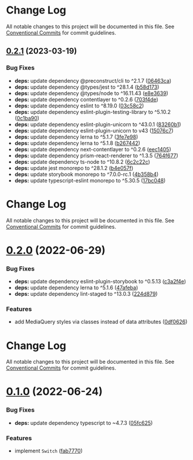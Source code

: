 # Change Log

All notable changes to this project will be documented in this file. See
[Conventional Commits](https://conventionalcommits.org) for commit guidelines.

## [0.2.1](https://github.com/efoken/md3-ui/compare/v0.2.0...v0.2.1) (2023-03-19)

### Bug Fixes

- **deps:** update dependency @preconstruct/cli to ^2.1.7
  ([06463ca](https://github.com/efoken/md3-ui/commit/06463ca2445722d073b2fcf952e2f382929fc222))
- **deps:** update dependency @types/jest to ^28.1.4
  ([b58d173](https://github.com/efoken/md3-ui/commit/b58d173a717999976b60cc60acc0f87ff9a6789e))
- **deps:** update dependency @types/node to ^16.11.43
  ([e8e3639](https://github.com/efoken/md3-ui/commit/e8e36398b82ffb1ab48f9610b5fb4ebb5f897b24))
- **deps:** update dependency contentlayer to ^0.2.6
  ([703f4de](https://github.com/efoken/md3-ui/commit/703f4de1341acbe3f1adcc9b569ed828f129a512))
- **deps:** update dependency eslint to ^8.19.0
  ([03c58c2](https://github.com/efoken/md3-ui/commit/03c58c297fce1fad612b5d19eecd09ec459e2db1))
- **deps:** update dependency eslint-plugin-testing-library to ^5.10.2
  ([0c1ba90](https://github.com/efoken/md3-ui/commit/0c1ba902d81b010e76c6aac49330cfa954a602ee))
- **deps:** update dependency eslint-plugin-unicorn to ^43.0.1
  ([83260b1](https://github.com/efoken/md3-ui/commit/83260b1ca707b0a85556bcca29691108592f8051))
- **deps:** update dependency eslint-plugin-unicorn to v43
  ([15076c7](https://github.com/efoken/md3-ui/commit/15076c742aefdb51d1ae383a5296ea72f1bf9479))
- **deps:** update dependency lerna to ^5.1.7
  ([3fe7e98](https://github.com/efoken/md3-ui/commit/3fe7e988d4965d2c970bdb5066b21b72400a72f9))
- **deps:** update dependency lerna to ^5.1.8
  ([b267442](https://github.com/efoken/md3-ui/commit/b2674428a718e8f88ac261dce40fe04dd5ecaeaa))
- **deps:** update dependency next-contentlayer to ^0.2.6
  ([eec1405](https://github.com/efoken/md3-ui/commit/eec1405e969e919cda7c7c50aca26b4afe415f8e))
- **deps:** update dependency prism-react-renderer to ^1.3.5
  ([764f677](https://github.com/efoken/md3-ui/commit/764f677b7423bbd71b0a4fad5f6b01b6f9114df0))
- **deps:** update dependency ts-node to ^10.8.2
  ([6c2c22c](https://github.com/efoken/md3-ui/commit/6c2c22c584f47caea00af8057214e417ecfbcc9f))
- **deps:** update jest monorepo to ^28.1.2
  ([b4e057f](https://github.com/efoken/md3-ui/commit/b4e057faefcf071abaa082971f39ccbd72858d8a))
- **deps:** update storybook monorepo to ^7.0.0-rc.1
  ([4b358b4](https://github.com/efoken/md3-ui/commit/4b358b416d967db2168d42d9f61bf6580df6966a))
- **deps:** update typescript-eslint monorepo to ^5.30.5
  ([17bc048](https://github.com/efoken/md3-ui/commit/17bc048b9c0aedaf7ce61650e2599788153de00f))

# Change Log

All notable changes to this project will be documented in this file. See
[Conventional Commits](https://conventionalcommits.org) for commit guidelines.

# [0.2.0](https://github.com/efoken/md3-ui/compare/v0.1.0...v0.2.0) (2022-06-29)

### Bug Fixes

- **deps:** update dependency eslint-plugin-storybook to ^0.5.13
  ([c3a2f4e](https://github.com/efoken/md3-ui/commit/c3a2f4e47783c918eb56785bbd5f78aa4f2caa32))
- **deps:** update dependency lerna to ^5.1.6
  ([47afeba](https://github.com/efoken/md3-ui/commit/47afeba66cd2c33a29da5b40a4b9675ee8f733d3))
- **deps:** update dependency lint-staged to ^13.0.3
  ([224d879](https://github.com/efoken/md3-ui/commit/224d87907d4d1c63eb89a7daae0e5135c2d0bb91))

### Features

- add MediaQuery styles via classes instead of data attributes
  ([0df0626](https://github.com/efoken/md3-ui/commit/0df0626be02ccd28c589de1ea0a71630dc0ddadd))

# Change Log

All notable changes to this project will be documented in this file. See
[Conventional Commits](https://conventionalcommits.org) for commit guidelines.

# [0.1.0](https://github.com/efoken/md3-ui/compare/v0.0.5...v0.1.0) (2022-06-24)

### Bug Fixes

- **deps:** update dependency typescript to ~4.7.3
  ([05fc625](https://github.com/efoken/md3-ui/commit/05fc62587a694f6dd91df7060162c06d55bfe321))

### Features

- implement `Switch`
  ([fab7770](https://github.com/efoken/md3-ui/commit/fab7770f2695cc21628c22b2acbbeca540b433a3))
